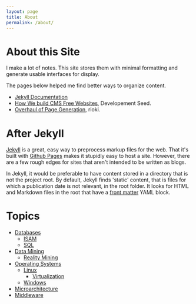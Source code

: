 ```yaml
---
layout: page
title: About
permalink: /about/
---
```


# About this Site

I make a lot of notes.  This site stores them with minimal formatting and generate usable interfaces for display.

The pages below helped me find better ways to organize content.

- [Jekyll Documentation](http://jekyllrb.com/docs/home/)
- [How We build CMS Free Websites](https://developmentseed.org/blog/2012/07/27/build-cms-free-websites/), Developement Seed.
- [Overhaul of Page Generation](http://www.rioki.org/2014/12/02/overhaul-of-page-generation.html), rioki.

# After Jekyll

[Jekyll](http://jekyllrb.com/) is a great, easy way to preprocess markup files for the web.  That it's built with [Github Pages](https://pages.github.com/) makes it stupidly easy to host a site.  However, there are a few rough edges for sites that aren't intended to be written as blogs.

In Jekyll, it would be preferable to have content stored in a directory that is not the project root.  By default, Jekyll finds 'static' content, that is files for which a publication date is not relevant, in the root folder.  It looks for HTML and Markdown files in the root that have a [front matter](http://jekyllrb.com/docs/frontmatter/) YAML block.

# Topics

- [Databases](/databases)
  - [ISAM](/databases/isam)
  - [SQL](/databases/sql)
- [Data Mining](/data-mining)
  - [Reality Mining](/data-mining/reality-mining)
- [Operating Systems](/os)
  - [Linux](/os/linux)
    - [Virtualization](/os/linux/virtualization)
  - [Windows](/os/windows)
- [Microarchitecture](/microarchitecture)
- [Middleware](/middleware)
